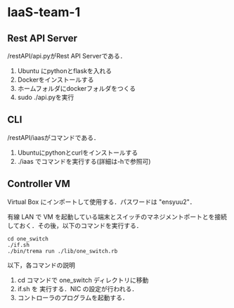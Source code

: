 # IaaS-team-1
## Rest API Server
/restAPI/api.pyがRest API Serverである．

1. Ubuntu にpythonとflaskを入れる
1. Dockerをインストールする
1. ホームフォルダにdockerフォルダをつくる
1. sudo ./api.pyを実行
 
## CLI
/restAPI/iaasがコマンドである．

1. Ubuntuにpythonとcurlをインストールする
1. ./iaas でコマンドを実行する(詳細は-hで参照可)

## Controller VM
Virtual Box にインポートして使用する．パスワードは "ensyuu2"． 

有線 LAN で VM を起動している端末とスイッチのマネジメントポートとを接続しておく．その後，以下のコマンドを実行する．

```
cd one_switch
./if.sh
./bin/trema run ./lib/one_switch.rb
```

以下，各コマンドの説明

1. cd コマンドで one_switch ディレクトリに移動
1. if.sh を 実行する．NIC の設定が行われる．
1. コントローラのプログラムを起動する．
